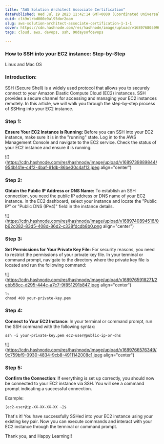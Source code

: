 ```yaml
---
title: "AWS Solution Architect Associate Certification"
datePublished: Wed Jul 19 2023 11:42:14 GMT+0000 (Coordinated Universal Time)
cuid: clk9nlrbd000e0al95dor2oam
slug: aws-solution-architect-associate-certification-1-1-1
cover: https://cdn.hashnode.com/res/hashnode/image/upload/v1689768059901/8f7dc0dd-701c-4930-89f7-715ba60685e2.png
tags: cloud, aws, devops, ssh, 90daysofdevops

---
```


### **How to SSH into your EC2 instance: Step-by-Step**

Linux and Mac OS

### **Introduction:**

SSH (Secure Shell) is a widely used protocol that allows you to securely connect to your Amazon Elastic Compute Cloud (EC2) instances. SSH provides a secure channel for accessing and managing your EC2 instances remotely. In this article, we will walk you through the step-by-step process of SSHing into your EC2 instance.

### **Step 1:**

**Ensure Your EC2 Instance is Running:** Before you can SSH into your EC2 instance, make sure it is in the "running" state. Log in to the AWS Management Console and navigate to the EC2 service. Check the status of your EC2 instance and ensure it is running.

![](https://cdn.hashnode.com/res/hashnode/image/upload/v1689739889844/954b141e-c4f2-4baf-91db-86be30c4af13.jpeg align="center")

### **Step 2:**

**Obtain the Public IP Address or DNS Name:** To establish an SSH connection, you need the public IP address or DNS name of your EC2 instance. In the EC2 dashboard, select your instance and locate the "Public IP" or "Public DNS (IPv4)" field in the instance details.

![](https://cdn.hashnode.com/res/hashnode/image/upload/v1689740894516/0b62c082-83d5-408d-86d2-c338fdcdb8b0.png align="center")

### **Step 3:**

**Set Permissions for Your Private Key File:** For security reasons, you need to restrict the permissions of your private key file. In your terminal or command prompt, navigate to the directory where the private key file is located and run the following command:

![](https://cdn.hashnode.com/res/hashnode/image/upload/v1689765918271/2ebb58cc-d295-444c-a7c7-9f851291b847.jpeg align="center")

```plaintext
ls
chmod 400 your-private-key.pem
```

### **Step 4:**

**Connect to Your EC2 Instance**: In your terminal or command prompt, run the SSH command with the following syntax:

```plaintext
ssh -i your-private-key.pem ec2-user@public-ip-or-dns
```

![](https://cdn.hashnode.com/res/hashnode/image/upload/v1689766576349/9c759bf9-0930-4834-9cb8-4911142008c1.jpeg align="center")

### **Step 5:**

**Confirm the Connection**: If everything is set up correctly, you should now be connected to your EC2 instance via SSH. You will see a command prompt indicating a successful connection.

Example:

```plaintext
[ec2-user@ip-XX-XX-XX-XX ~]$
```

That's it! You have successfully SSHed into your EC2 instance using your existing key pair. Now you can execute commands and interact with your EC2 instance through the terminal or command prompt.

Thank you, and Happy Learning!!